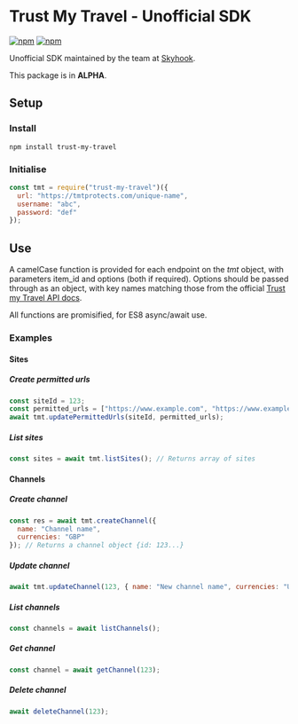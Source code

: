 # Trust My Travel - Unofficial SDK

[![npm](https://img.shields.io/npm/v/trust-my-travel.svg)](https://www.npmjs.com/package/trust-my-travel)
[![npm](https://img.shields.io/npm/l/trust-my-travel.svg)](https://www.npmjs.com/package/trust-my-travel)

Unofficial SDK maintained by the team at [Skyhook](https://www.skyhookadventure.com).

This package is in **ALPHA**.

## Setup

### Install

```shell
npm install trust-my-travel
```

### Initialise

```javascript
const tmt = require("trust-my-travel")({
  url: "https://tmtprotects.com/unique-name",
  username: "abc",
  password: "def"
});
```

## Use

A camelCase function is provided for each endpoint on the _tmt_ object, with parameters item_id and options (both if required). Options should be passed through as an object, with key names matching those from the official [Trust my Travel API docs](https://api.trustmytravel.com).

All functions are promisified, for ES8 async/await use.

### Examples

#### Sites

##### Create permitted urls

```javascript
const siteId = 123;
const permitted_urls = ["https://www.example.com", "https://www.example2.com"];
await tmt.updatePermittedUrls(siteId, permitted_urls);
```

##### List sites

```javascript
const sites = await tmt.listSites(); // Returns array of sites
```

#### Channels

##### Create channel

```javascript
const res = await tmt.createChannel({
  name: "Channel name",
  currencies: "GBP"
}); // Returns a channel object {id: 123...}
```

##### Update channel

```javascript
await tmt.updateChannel(123, { name: "New channel name", currencies: "USD" });
```

##### List channels

```javascript
const channels = await listChannels();
```

##### Get channel

```javascript
const channel = await getChannel(123);
```

##### Delete channel

```javascript
await deleteChannel(123);
```
